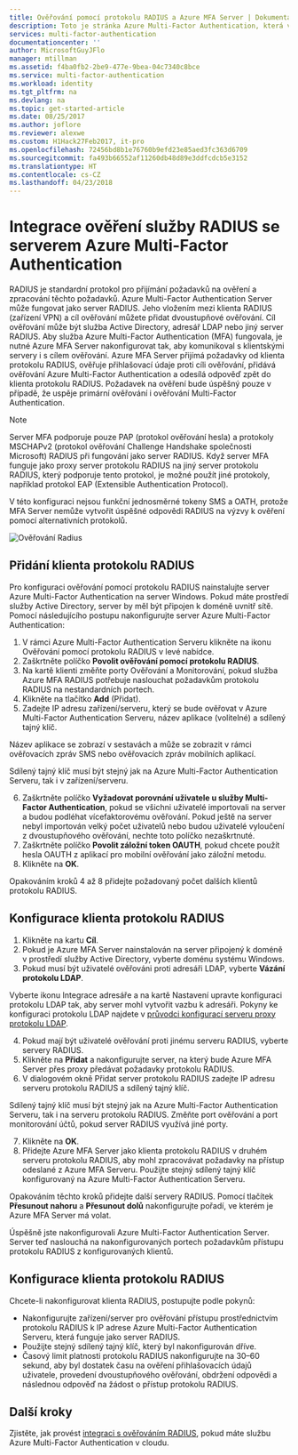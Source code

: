 ```yaml
---
title: Ověřování pomocí protokolu RADIUS a Azure MFA Server | Dokumentace Microsoftu
description: Toto je stránka Azure Multi-Factor Authentication, která vám pomůže při nasazení ověření RADIUS a serveru Azure Multi-Factor Authentication.
services: multi-factor-authentication
documentationcenter: ''
author: MicrosoftGuyJFlo
manager: mtillman
ms.assetid: f4ba0fb2-2be9-477e-9bea-04c7340c8bce
ms.service: multi-factor-authentication
ms.workload: identity
ms.tgt_pltfrm: na
ms.devlang: na
ms.topic: get-started-article
ms.date: 08/25/2017
ms.author: joflore
ms.reviewer: alexwe
ms.custom: H1Hack27Feb2017, it-pro
ms.openlocfilehash: 72456bd8b1e76760b9efd23e85aed3fc363d6709
ms.sourcegitcommit: fa493b66552af11260db48d89e3ddfcdcb5e3152
ms.translationtype: HT
ms.contentlocale: cs-CZ
ms.lasthandoff: 04/23/2018
---
```

# <a name="integrate-radius-authentication-with-azure-multi-factor-authentication-server"></a>Integrace ověření služby RADIUS se serverem Azure Multi-Factor Authentication

RADIUS je standardní protokol pro přijímání požadavků na ověření a zpracování těchto požadavků. Azure Multi-Factor Authentication Server může fungovat jako server RADIUS. Jeho vložením mezi klienta RADIUS (zařízení VPN) a cíl ověřování můžete přidat dvoustupňové ověřování. Cíl ověřování může být služba Active Directory, adresář LDAP nebo jiný server RADIUS. Aby služba Azure Multi-Factor Authentication (MFA) fungovala, je nutné Azure MFA Server nakonfigurovat tak, aby komunikoval s klientskými servery i s cílem ověřování. Azure MFA Server přijímá požadavky od klienta protokolu RADIUS, ověřuje přihlašovací údaje proti cíli ověřování, přidává ověřování Azure Multi-Factor Authentication a odesílá odpověď zpět do klienta protokolu RADIUS. Požadavek na ověření bude úspěšný pouze v případě, že uspěje primární ověřování i ověřování Multi-Factor Authentication.

> [!NOTE]
> Server MFA podporuje pouze PAP (protokol ověřování hesla) a protokoly MSCHAPv2 (protokol ověřování Challenge Handshake společnosti Microsoft) RADIUS při fungování jako server RADIUS.  Když server MFA funguje jako proxy server protokolu RADIUS na jiný server protokolu RADIUS, který podporuje tento protokol, je možné použít jiné protokoly, například protokol EAP (Extensible Authentication Protocol).
>
> V této konfiguraci nejsou funkční jednosměrné tokeny SMS a OATH, protože MFA Server nemůže vytvořit úspěšné odpovědi RADIUS na výzvy k ověření pomocí alternativních protokolů.

![Ověřování Radius](./media/howto-mfaserver-dir-radius/radius.png)

## <a name="add-a-radius-client"></a>Přidání klienta protokolu RADIUS
Pro konfiguraci ověřování pomocí protokolu RADIUS nainstalujte server Azure Multi-Factor Authentication na server Windows. Pokud máte prostředí služby Active Directory, server by měl být připojen k doméně uvnitř sítě. Pomocí následujícího postupu nakonfigurujte server Azure Multi-Factor Authentication:

1. V rámci Azure Multi-Factor Authentication Serveru klikněte na ikonu Ověřování pomocí protokolu RADIUS v levé nabídce.
2. Zaškrtněte políčko **Povolit ověřování pomocí protokolu RADIUS**.
3. Na kartě klienti změňte porty Ověřování a Monitorování, pokud služba Azure MFA RADIUS potřebuje naslouchat požadavkům protokolu RADIUS na nestandardních portech.
4. Klikněte na tlačítko **Add** (Přidat).
5. Zadejte IP adresu zařízení/serveru, který se bude ověřovat v Azure Multi-Factor Authentication Serveru, název aplikace (volitelné) a sdílený tajný klíč.

  Název aplikace se zobrazí v sestavách a může se zobrazit v rámci ověřovacích zpráv SMS nebo ověřovacích zpráv mobilních aplikací.

  Sdílený tajný klíč musí být stejný jak na Azure Multi-Factor Authentication Serveru, tak i v zařízení/serveru.

6. Zaškrtněte políčko **Vyžadovat porovnání uživatele u služby Multi-Factor Authentication**, pokud se všichni uživatelé importovali na server a budou podléhat vícefaktorovému ověřování. Pokud ještě na server nebyl importován velký počet uživatelů nebo budou uživatelé vyloučení z dvoustupňového ověřování, nechte toto políčko nezaškrtnuté.
7. Zaškrtněte políčko **Povolit záložní token OAUTH**, pokud chcete použít hesla OAUTH z aplikací pro mobilní ověřování jako záložní metodu.
8. Klikněte na **OK**.

Opakováním kroků 4 až 8 přidejte požadovaný počet dalších klientů protokolu RADIUS.

## <a name="configure-your-radius-client"></a>Konfigurace klienta protokolu RADIUS

1. Klikněte na kartu **Cíl**.
2. Pokud je Azure MFA Server nainstalován na server připojený k doméně v prostředí služby Active Directory, vyberte doménu systému Windows.
3. Pokud musí být uživatelé ověřováni proti adresáři LDAP, vyberte **Vázání protokolu LDAP**.

  Vyberte ikonu Integrace adresáře a na kartě Nastavení upravte konfiguraci protokolu LDAP tak, aby server mohl vytvořit vazbu k adresáři. Pokyny ke konfiguraci protokolu LDAP najdete v [průvodci konfigurací serveru proxy protokolu LDAP](howto-mfaserver-dir-ldap.md).

4. Pokud mají být uživatelé ověřování proti jinému serveru RADIUS, vyberte servery RADIUS.
5. Klikněte na **Přidat** a nakonfigurujte server, na který bude Azure MFA Server přes proxy předávat požadavky protokolu RADIUS.
6. V dialogovém okně Přidat server protokolu RADIUS zadejte IP adresu serveru protokolu RADIUS a sdílený tajný klíč.

  Sdílený tajný klíč musí být stejný jak na Azure Multi-Factor Authentication Serveru, tak i na serveru protokolu RADIUS. Změňte port ověřování a port monitorování účtů, pokud server RADIUS využívá jiné porty.

7. Klikněte na **OK**.
8. Přidejte Azure MFA Server jako klienta protokolu RADIUS v druhém serveru protokolu RADIUS, aby mohl zpracovávat požadavky na přístup odeslané z Azure MFA Serveru. Použijte stejný sdílený tajný klíč konfigurovaný na Azure Multi-Factor Authentication Serveru.

Opakováním těchto kroků přidejte další servery RADIUS. Pomocí tlačítek **Přesunout nahoru** a **Přesunout dolů** nakonfigurujte pořadí, ve kterém je Azure MFA Server má volat.

Úspěšně jste nakonfigurovali Azure Multi-Factor Authentication Server. Server teď naslouchá na nakonfigurovaných portech požadavkům přístupu protokolu RADIUS z konfigurovaných klientů.   

## <a name="radius-client-configuration"></a>Konfigurace klienta protokolu RADIUS
Chcete-li nakonfigurovat klienta RADIUS, postupujte podle pokynů:

* Nakonfigurujte zařízení/server pro ověřování přístupu prostřednictvím protokolu RADIUS k IP adrese Azure Multi-Factor Authentication Serveru, která funguje jako server RADIUS.
* Použijte stejný sdílený tajný klíč, který byl nakonfigurován dříve.
* Časový limit platnosti protokolu RADIUS nakonfigurujte na 30–60 sekund, aby byl dostatek času na ověření přihlašovacích údajů uživatele, provedení dvoustupňového ověřování, obdržení odpovědi a následnou odpověď na žádost o přístup protokolu RADIUS.

## <a name="next-steps"></a>Další kroky

Zjistěte, jak provést [integraci s ověřováním RADIUS](howto-mfa-nps-extension.md), pokud máte službu Azure Multi-Factor Authentication v cloudu. 